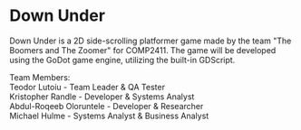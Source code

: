 # Down Under
Down Under is a 2D side-scrolling platformer game made by the team "The Boomers and The Zoomer" for COMP2411. The game will be developed using the GoDot game engine, utilizing the built-in GDScript.

Team Members: <br />
Teodor Lutoiu - Team Leader & QA Tester<br />
Kristopher Randle - Developer & Systems Analyst <br /> 
Abdul-Roqeeb Oloruntele  - Developer & Researcher<br />
Michael Hulme - Systems Analyst & Business Analyst<br />

